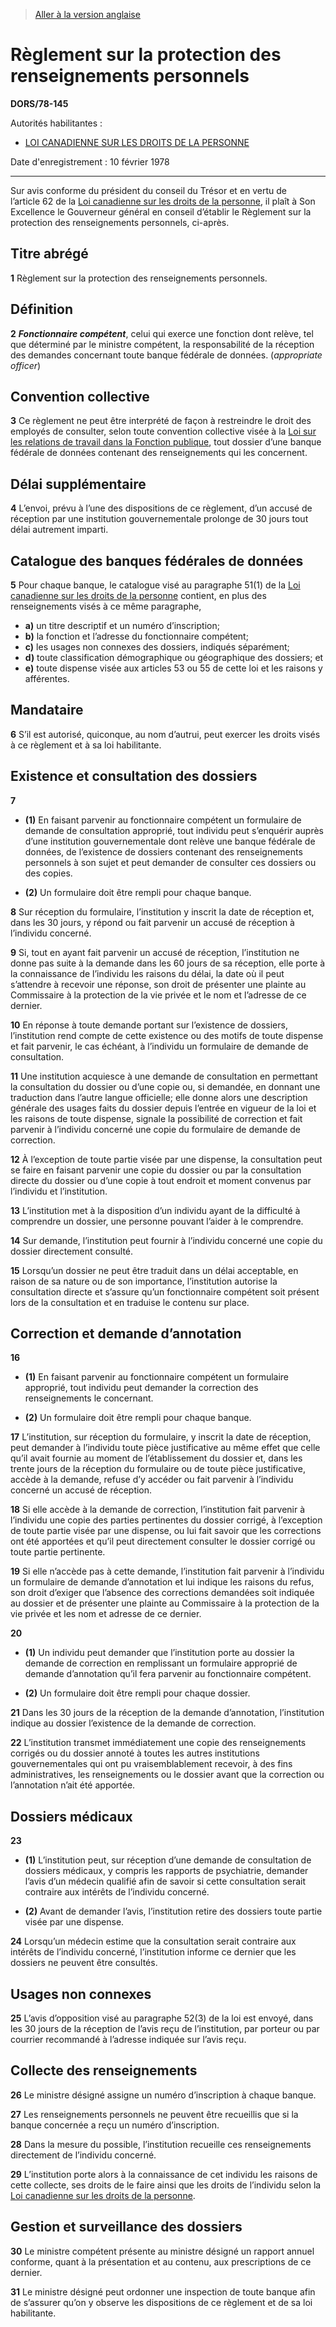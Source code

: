 > [Aller à la version anglaise](/en/Regulations/Statutory%20Orders%20and%20Regulations/78/145.md)

# Règlement sur la protection des renseignements personnels

**DORS/78-145**

Autorités habilitantes : 
- [LOI CANADIENNE SUR LES DROITS DE LA PERSONNE](/fr/Lois/Lois%20révisées%20du%20Canada/H/H-6.md)

Date d'enregistrement : 10 février 1978

----------

Sur avis conforme du président du conseil du Trésor et en vertu de l’article 62 de la [Loi canadienne sur les droits de la personne](/fr/Lois/Lois%20révisées%20du%20Canada/H/H-6.md), il plaît à Son Excellence le Gouverneur général en conseil d’établir le Règlement sur la protection des renseignements personnels, ci-après.




## Titre abrégé


**1** Règlement sur la protection des renseignements personnels.




## Définition


**2** ***Fonctionnaire compétent***, celui qui exerce une fonction dont relève, tel que déterminé par le ministre compétent, la responsabilité de la réception des demandes concernant toute banque fédérale de données. (*appropriate officer*)




## Convention collective


**3** Ce règlement ne peut être interprété de façon à restreindre le droit des employés de consulter, selon toute convention collective visée à la [Loi sur les relations de travail dans la Fonction publique](/fr/Lois/Lois%20révisées%20du%20Canada/P/P-35.md), tout dossier d’une banque fédérale de données contenant des renseignements qui les concernent.




## Délai supplémentaire


**4** L’envoi, prévu à l’une des dispositions de ce règlement, d’un accusé de réception par une institution gouvernementale prolonge de 30 jours tout délai autrement imparti.




## Catalogue des banques fédérales de données


**5** Pour chaque banque, le catalogue visé au paragraphe 51(1) de la [Loi canadienne sur les droits de la personne](/fr/Lois/Lois%20révisées%20du%20Canada/H/H-6.md) contient, en plus des renseignements visés à ce même paragraphe,
- **a)** un titre descriptif et un numéro d’inscription;
- **b)** la fonction et l’adresse du fonctionnaire compétent;
- **c)** les usages non connexes des dossiers, indiqués séparément;
- **d)** toute classification démographique ou géographique des dossiers; et
- **e)** toute dispense visée aux articles 53 ou 55 de cette loi et les raisons y afférentes.




## Mandataire


**6** S’il est autorisé, quiconque, au nom d’autrui, peut exercer les droits visés à ce règlement et à sa loi habilitante.




## Existence et consultation des dossiers


**7** 

- **(1)** En faisant parvenir au fonctionnaire compétent un formulaire de demande de consultation approprié, tout individu peut s’enquérir auprès d’une institution gouvernementale dont relève une banque fédérale de données, de l’existence de dossiers contenant des renseignements personnels à son sujet et peut demander de consulter ces dossiers ou des copies.

- **(2)** Un formulaire doit être rempli pour chaque banque.



**8** Sur réception du formulaire, l’institution y inscrit la date de réception et, dans les 30 jours, y répond ou fait parvenir un accusé de réception à l’individu concerné.



**9** Si, tout en ayant fait parvenir un accusé de réception, l’institution ne donne pas suite à la demande dans les 60 jours de sa réception, elle porte à la connaissance de l’individu les raisons du délai, la date où il peut s’attendre à recevoir une réponse, son droit de présenter une plainte au Commissaire à la protection de la vie privée et le nom et l’adresse de ce dernier.



**10** En réponse à toute demande portant sur l’existence de dossiers, l’institution rend compte de cette existence ou des motifs de toute dispense et fait parvenir, le cas échéant, à l’individu un formulaire de demande de consultation.



**11** Une institution acquiesce à une demande de consultation en permettant la consultation du dossier ou d’une copie ou, si demandée, en donnant une traduction dans l’autre langue officielle; elle donne alors une description générale des usages faits du dossier depuis l’entrée en vigueur de la loi et les raisons de toute dispense, signale la possibilité de correction et fait parvenir à l’individu concerné une copie du formulaire de demande de correction.



**12** À l’exception de toute partie visée par une dispense, la consultation peut se faire en faisant parvenir une copie du dossier ou par la consultation directe du dossier ou d’une copie à tout endroit et moment convenus par l’individu et l’institution.



**13** L’institution met à la disposition d’un individu ayant de la difficulté à comprendre un dossier, une personne pouvant l’aider à le comprendre.



**14** Sur demande, l’institution peut fournir à l’individu concerné une copie du dossier directement consulté.



**15** Lorsqu’un dossier ne peut être traduit dans un délai acceptable, en raison de sa nature ou de son importance, l’institution autorise la consultation directe et s’assure qu’un fonctionnaire compétent soit présent lors de la consultation et en traduise le contenu sur place.




## Correction et demande d’annotation


**16** 

- **(1)** En faisant parvenir au fonctionnaire compétent un formulaire approprié, tout individu peut demander la correction des renseignements le concernant.

- **(2)** Un formulaire doit être rempli pour chaque banque.



**17** L’institution, sur réception du formulaire, y inscrit la date de réception, peut demander à l’individu toute pièce justificative au même effet que celle qu’il avait fournie au moment de l’établissement du dossier et, dans les trente jours de la réception du formulaire ou de toute pièce justificative, accède à la demande, refuse d’y accéder ou fait parvenir à l’individu concerné un accusé de réception.



**18** Si elle accède à la demande de correction, l’institution fait parvenir à l’individu une copie des parties pertinentes du dossier corrigé, à l’exception de toute partie visée par une dispense, ou lui fait savoir que les corrections ont été apportées et qu’il peut directement consulter le dossier corrigé ou toute partie pertinente.



**19** Si elle n’accède pas à cette demande, l’institution fait parvenir à l’individu un formulaire de demande d’annotation et lui indique les raisons du refus, son droit d’exiger que l’absence des corrections demandées soit indiquée au dossier et de présenter une plainte au Commissaire à la protection de la vie privée et les nom et adresse de ce dernier.



**20** 

- **(1)** Un individu peut demander que l’institution porte au dossier la demande de correction en remplissant un formulaire approprié de demande d’annotation qu’il fera parvenir au fonctionnaire compétent.

- **(2)** Un formulaire doit être rempli pour chaque dossier.



**21** Dans les 30 jours de la réception de la demande d’annotation, l’institution indique au dossier l’existence de la demande de correction.



**22** L’institution transmet immédiatement une copie des renseignements corrigés ou du dossier annoté à toutes les autres institutions gouvernementales qui ont pu vraisemblablement recevoir, à des fins administratives, les renseignements ou le dossier avant que la correction ou l’annotation n’ait été apportée.




## Dossiers médicaux


**23** 

- **(1)** L’institution peut, sur réception d’une demande de consultation de dossiers médicaux, y compris les rapports de psychiatrie, demander l’avis d’un médecin qualifié afin de savoir si cette consultation serait contraire aux intérêts de l’individu concerné.

- **(2)** Avant de demander l’avis, l’institution retire des dossiers toute partie visée par une dispense.



**24** Lorsqu’un médecin estime que la consultation serait contraire aux intérêts de l’individu concerné, l’institution informe ce dernier que les dossiers ne peuvent être consultés.




## Usages non connexes


**25** L’avis d’opposition visé au paragraphe 52(3) de la loi est envoyé, dans les 30 jours de la réception de l’avis reçu de l’institution, par porteur ou par courrier recommandé à l’adresse indiquée sur l’avis reçu.




## Collecte des renseignements


**26** Le ministre désigné assigne un numéro d’inscription à chaque banque.



**27** Les renseignements personnels ne peuvent être recueillis que si la banque concernée a reçu un numéro d’inscription.



**28** Dans la mesure du possible, l’institution recueille ces renseignements directement de l’individu concerné.



**29** L’institution porte alors à la connaissance de cet individu les raisons de cette collecte, ses droits de le faire ainsi que les droits de l’individu selon la [Loi canadienne sur les droits de la personne](/fr/Lois/Lois%20révisées%20du%20Canada/H/H-6.md).




## Gestion et surveillance des dossiers


**30** Le ministre compétent présente au ministre désigné un rapport annuel conforme, quant à la présentation et au contenu, aux prescriptions de ce dernier.



**31** Le ministre désigné peut ordonner une inspection de toute banque afin de s’assurer qu’on y observe les dispositions de ce règlement et de sa loi habilitante.


